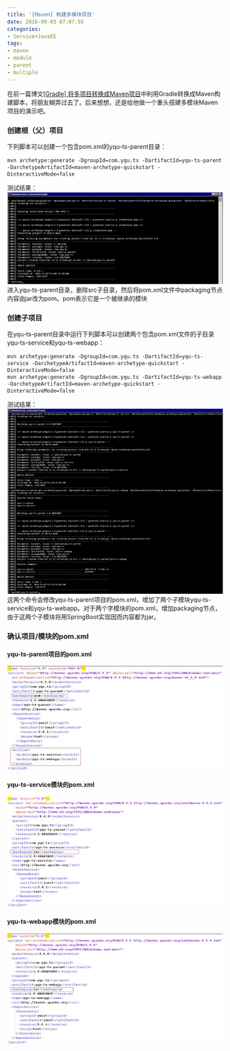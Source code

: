 ```yaml
---
title: '[Maven] 构建多模块项目'
date: 2016-09-03 07:07:55
categories: 
- Service+JavaEE
tags: 
- maven
- module
- parent
- multiple
---
```

在前一篇博文[[Gradle] 将多项目转换成Maven项目](/post/gradle_将多项目转换成maven项目)中利用Gradle转换成Maven构建脚本，将朋友糊弄过去了。后来想想，还是给他做一个重头搭建多模块Maven项目的演示吧。

### 创建根（父）项目

下列脚本可以创建一个包含pom.xml的yqu-ts-parent目录：
```
mvn archetype:generate -DgroupId=com.yqu.ts -DartifactId=yqu-ts-parent -DarchetypeArtifactId=maven-archetype-quickstart -DinteractiveMode=false
```
测试结果：
![[Maven] 构建多模块项目](/images/2016/9/0026uWfMzy767HeCeUbe3.jpg) 进入yqu-ts-parent目录，删除src子目录，然后将pom.xml文件中packaging节点内容由jar改为pom。pom表示它是一个被继承的模块

### 创建子项目

在yqu-ts-parent目录中运行下列脚本可以创建两个包含pom.xml文件的子目录yqu-ts-service和yqu-ts-webapp：
```
mvn archetype:generate -DgroupId=com.yqu.ts -DartifactId=yqu-ts-service -DarchetypeArtifactId=maven-archetype-quickstart -DinteractiveMode=false
mvn archetype:generate -DgroupId=com.yqu.ts -DartifactId=yqu-ts-webapp -DarchetypeArtifactId=maven-archetype-quickstart -DinteractiveMode=false
```
测试结果：
![[Maven] 构建多模块项目](/images/2016/9/0026uWfMzy767HfCknX3d.jpg) 这两个命令会修改yqu-ts-parent项目的pom.xml，增加了两个子模块yqu-ts-service和yqu-ts-webapp。对于两个字模块的pom.xml，增加packaging节点，由于这两个子模块将用SpringBoot实现因而内容都为jar。

### 确认项目/模块的pom.xml

#### yqu-ts-parent项目的pom.xml
![[Maven] 构建多模块项目](/images/2016/9/0026uWfMzy767HeZTfuf4.jpg)
#### yqu-ts-service模块的pom.xml
![[Maven] 构建多模块项目](/images/2016/9/0026uWfMzy767HfPbp4f6.jpg)
#### yqu-ts-webapp模块的pom.xml
![[Maven] 构建多模块项目](/images/2016/9/0026uWfMzy767HgoOsu4e.jpg)